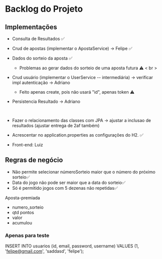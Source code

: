 # Backlog do Projeto

## Implementações

- Consulta de Resultados ✅
  <br>

- Crud de apostas (implementar o ApostaService) → Felipe  ✅
- Dados do sorteio da aposta ✅
    - Problemas ao gerar dados do sorteio de uma aposta futura ⚠️
< br >
  
- Crud usuário (implementar o UserService -- intermediária) → verificar impl autenticação → Adriano
  - Feito apenas create, pois não usará "id", apenas token ⚠️
- Persistencia Resultado → Adriano
<br>

- Fazer o relacionamento das classes com JPA → ajustar a inclusao de resultados (ajustar entrega de 2af também)
- Acrescentar no application.properties as configurações do H2. ✅
  <br>

- Front-end: Luiz
  <br>

## Regras de negócio

- Não permite selecionar númeroSorteio maior que o número do próximo sorteio✅
- Data do jogo não pode ser maior que a data do sorteio✅
- Só é permitido jogos com 5 dezenas não repetidas✅

Aposta-premiada

- numero_sorteio
- qtd pontos
- valor
- acumulou

### Apenas para teste
INSERT INTO
  usuarios
  (id, email, password, username)
VALUES
  (1, 'felipe@gmail.com', 'saddasd', 'felipe');




